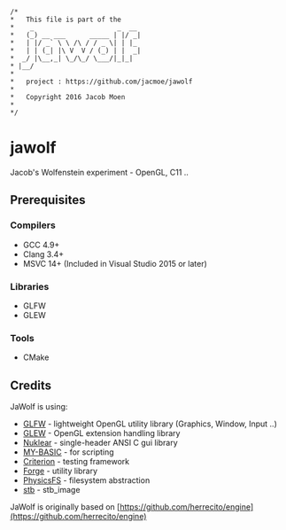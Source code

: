 ```
/*
*   This file is part of the
*    _                     _  __ 
*   (_) __ ___      _____ | |/ _|
*   | |/ _` \ \ /\ / / _ \| | |_ 
*   | | (_| |\ V  V / (_) | |  _|
*  _/ |\__,_| \_/\_/ \___/|_|_|  
* |__/                           
* 
*   project : https://github.com/jacmoe/jawolf
*
*   Copyright 2016 Jacob Moen
*
*/
```

# jawolf
Jacob's Wolfenstein experiment - OpenGL, C11 ..

## Prerequisites

### Compilers
* GCC 4.9+
* Clang 3.4+
* MSVC 14+ (Included in Visual Studio 2015 or later)

### Libraries
* GLFW
* GLEW

### Tools
* CMake


## Credits

JaWolf is using:
* [GLFW](http://www.glfw.org/) - lightweight OpenGL utility library (Graphics, Window, Input ..)
* [GLEW](http://glew.sourceforge.net/) - OpenGL extension handling library
* [Nuklear](https://github.com/vurtun/nuklear) - single-header ANSI C gui library
* [MY-BASIC](https://github.com/paladin-t/my_basic) - for scripting
* [Criterion](https://github.com/Snaipe/Criterion) - testing framework
* [Forge](http://www.gamepipeline.org/forge.html) - utility library
* [PhysicsFS](https://icculus.org/physfs/) - filesystem abstraction
* [stb](https://github.com/nothings/stb) - stb_image

JaWolf is originally based on [https://github.com/herrecito/engine](https://github.com/herrecito/engine)
